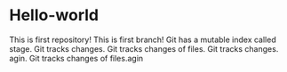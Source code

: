 # Hello-world
This is first repository!
This is first branch!
Git has a mutable index called stage.
Git tracks changes.
Git tracks changes of files.
Git tracks changes. agin.
Git tracks changes of files.agin
